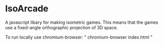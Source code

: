 # IsoArcade
A javascript libary for making isometric games. This means that the games use a fixed-angle orthographic projection of 3D space.

To run locally use chromium-browser:
"
chromium-browser index.html
"